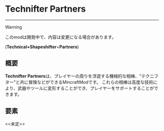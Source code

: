 # Technifter Partners
---
> [!WARNING]
> このmodは開発中で、内容は変更になる場合があります。

(**__Techni__**cal+Shapesh**__ifter__**+**Partners**)
## 概要
**Technifter Partners**は、プレイヤーの周りを浮遊する機械的な相棒、"テクニフター"と共に冒険などができるMincraftModです。
これらの相棒は高度な技術により、武器やツールに変形することができ、プレイヤーをサポートすることができます。

## 要素
<<未定>>
